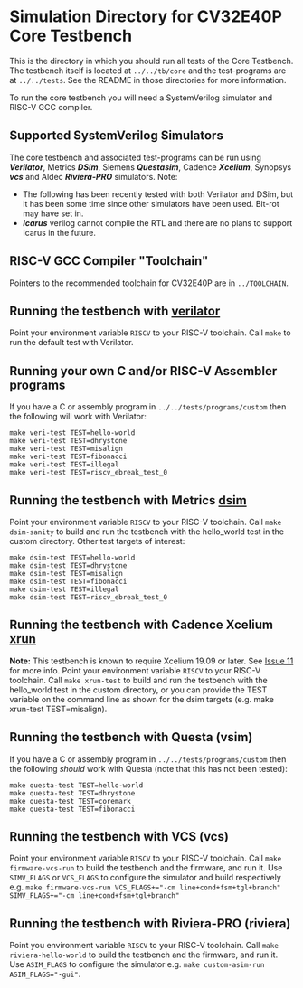 Simulation Directory for CV32E40P Core Testbench
================================================
This is the directory in which you should run all tests of the Core Testbench.
The testbench itself is located at `../../tb/core` and the test-programs are at
`../../tests`.  See the README in those directories for more information.

To run the core testbench you will need a SystemVerilog simulator and RISC-V GCC compiler.

Supported SystemVerilog Simulators
----------------------------------
The core testbench and associated test-programs can be run using **_Verilator_**, Metrics
**_DSim_**, Siemens **_Questasim_**, Cadence **_Xcelium_**, Synopsys **_vcs_** and Aldec **_Riviera-PRO_** simulators.
Note:
- The following has been recently tested with both Verilator and DSim, but it has been some time since other simulators have been used.  Bit-rot may have set in.
- **_Icarus_** verilog cannot compile the RTL and there are no plans to support Icarus in the future.

RISC-V GCC Compiler "Toolchain"
-------------------------------
Pointers to the recommended toolchain for CV32E40P are in `../TOOLCHAIN`.

Running the testbench with [verilator](https://www.veripool.org/wiki/verilator)
----------------------
Point your environment variable `RISCV` to your RISC-V toolchain.
Call `make` to run the default test with Verilator.

Running your own C and/or RISC-V Assembler programs
-----------------------------
If you have a C or assembly program in `../../tests/programs/custom`
then the following will work with Verilator:<br>
```
make veri-test TEST=hello-world
make veri-test TEST=dhrystone
make veri-test TEST=misalign
make veri-test TEST=fibonacci
make veri-test TEST=illegal
make veri-test TEST=riscv_ebreak_test_0
```

Running the testbench with Metrics [dsim](https://metrics.ca)
----------------------
Point your environment variable `RISCV` to your RISC-V toolchain. Call
`make dsim-sanity` to build and run the testbench with the hello_world
test in the custom directory. Other test targets of interest:<br>
```
make dsim-test TEST=hello-world
make dsim-test TEST=dhrystone
make dsim-test TEST=misalign
make dsim-test TEST=fibonacci
make dsim-test TEST=illegal
make dsim-test TEST=riscv_ebreak_test_0
```
<!--
FIXME
* `make dsim-cv32_riscv_tests` to build and run the testbench with all the testcases in the riscv_tests directory.
* `make dsim-cv32_riscv_compliance_tests` to build and run the tests in riscv_compliance_tests.
* `make dsim-firmware` to build and run the testbench with all the testcases in the riscv_tests and riscv_compliance_tests directories.
<br><br>The Makefile now supports running individual assembler tests from either
the riscv_tests or riscv_compliance_tests directories. For example, to run the ADD IMMEDIATE test from riscv_tests:
* `make dsim-unit-test addi`
<br>To run I-LBU-01.S from the riscv_compliance_tests:
* `make dsim-unit-test I_LBU_01`
<br>You can clean up the mess you made with `make dsim-clean`.
-->

Running the testbench with Cadence Xcelium [xrun](https://www.cadence.com/en_US/home/tools/system-design-and-verification/simulation-and-testbench-verification/xcelium-parallel-simulator.html)
----------------------
**Note:** This testbench is known to require Xcelium 19.09 or later.  See [Issue 11](https://github.com/openhwgroup/core-v-verif/issues/11) for more info.
Point your environment variable `RISCV` to your RISC-V toolchain. Call
`make xrun-test` to build and run the testbench with the hello_world
test in the custom directory, or you can provide the TEST variable on the
command line as shown for the dsim targets (e.g. make xrun-test TEST=misalign).
<!--
FIXME
Other rules of interest:
* `make xrun-firmware` to build and run the testbench with all the testcases in the riscv_tests/ and riscv_compliance_tests/ directories.
* Clean up your mess: `make xsim-clean` (deletes xsim intermediate files) and `xrun-clean-all` (deletes xsim intermedaites and all testcase object files).
-->

Running the testbench with Questa (vsim)
---------------------------------------------------------
<!--
FIXME
Point your environment variable `RISCV` to your RISC-V toolchain. Call `make
firmware-vsim-run` to build the testbench and the firmware, and run it. Use
`VSIM_FLAGS` to configure the simulator e.g. `make firmware-vsim-run
VSIM_FLAGS="-gui -debugdb"`.
<br>The Makefile also supports running individual assembler tests from either
the riscv_tests or riscv_compliance_tests directories using vsim. For example,
to run the ADD IMMEDIATE test from riscv_tests:
* `make questa-unit-test addi`
<br>To run I-LBU-01.S from the riscv_compliance_tests:
* `make questa-unit-test I_LBU_01`
-->

If you have a C or assembly program in `../../tests/programs/custom`
then the following _should_ work with Questa (note that this
has not been tested):<br>
```
make questa-test TEST=hello-world
make questa-test TEST=dhrystone
make questa-test TEST=coremark
make questa-test TEST=fibonacci
```

Running the testbench with VCS (vcs)
----------------------
Point your environment variable `RISCV` to your RISC-V toolchain.
Call `make firmware-vcs-run` to build the testbench and the firmware, and run it.
Use `SIMV_FLAGS` or `VCS_FLAGS` to configure the simulator and build respectively e.g.
`make firmware-vcs-run VCS_FLAGS+="-cm line+cond+fsm+tgl+branch" SIMV_FLAGS+="-cm line+cond+fsm+tgl+branch"`

Running the testbench with Riviera-PRO (riviera)
----------------------
Point you environment variable `RISCV` to your RISC-V toolchain. Call `make
riviera-hello-world` to build the testbench and the firmware, and run it. Use
`ASIM_FLAGS` to configure the simulator e.g. `make custom-asim-run
ASIM_FLAGS="-gui"`.


